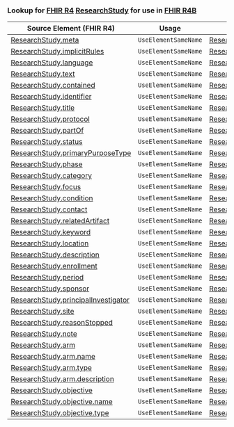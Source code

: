 ### Lookup for [FHIR R4](https://hl7.org/fhir/R4/) [ResearchStudy](https://hl7.org/fhir/R4/ResearchStudy.html) for use in [FHIR R4B](https://hl7.org/fhir/R4B/)

| Source Element (FHIR R4) | Usage | Target |
| -------------- | ----- | ------ |
| [ResearchStudy.meta](https://hl7.org/fhir/R4/ResearchStudy.html#resource) | `UseElementSameName` | [ResearchStudy.meta](https://hl7.org/fhir/R4B/ResearchStudy.html#resource) |
| [ResearchStudy.implicitRules](https://hl7.org/fhir/R4/ResearchStudy.html#resource) | `UseElementSameName` | [ResearchStudy.implicitRules](https://hl7.org/fhir/R4B/ResearchStudy.html#resource) |
| [ResearchStudy.language](https://hl7.org/fhir/R4/ResearchStudy.html#resource) | `UseElementSameName` | [ResearchStudy.language](https://hl7.org/fhir/R4B/ResearchStudy.html#resource) |
| [ResearchStudy.text](https://hl7.org/fhir/R4/ResearchStudy.html#resource) | `UseElementSameName` | [ResearchStudy.text](https://hl7.org/fhir/R4B/ResearchStudy.html#resource) |
| [ResearchStudy.contained](https://hl7.org/fhir/R4/ResearchStudy.html#resource) | `UseElementSameName` | [ResearchStudy.contained](https://hl7.org/fhir/R4B/ResearchStudy.html#resource) |
| [ResearchStudy.identifier](https://hl7.org/fhir/R4/ResearchStudy.html#resource) | `UseElementSameName` | [ResearchStudy.identifier](https://hl7.org/fhir/R4B/ResearchStudy.html#resource) |
| [ResearchStudy.title](https://hl7.org/fhir/R4/ResearchStudy.html#resource) | `UseElementSameName` | [ResearchStudy.title](https://hl7.org/fhir/R4B/ResearchStudy.html#resource) |
| [ResearchStudy.protocol](https://hl7.org/fhir/R4/ResearchStudy.html#resource) | `UseElementSameName` | [ResearchStudy.protocol](https://hl7.org/fhir/R4B/ResearchStudy.html#resource) |
| [ResearchStudy.partOf](https://hl7.org/fhir/R4/ResearchStudy.html#resource) | `UseElementSameName` | [ResearchStudy.partOf](https://hl7.org/fhir/R4B/ResearchStudy.html#resource) |
| [ResearchStudy.status](https://hl7.org/fhir/R4/ResearchStudy.html#resource) | `UseElementSameName` | [ResearchStudy.status](https://hl7.org/fhir/R4B/ResearchStudy.html#resource) |
| [ResearchStudy.primaryPurposeType](https://hl7.org/fhir/R4/ResearchStudy.html#resource) | `UseElementSameName` | [ResearchStudy.primaryPurposeType](https://hl7.org/fhir/R4B/ResearchStudy.html#resource) |
| [ResearchStudy.phase](https://hl7.org/fhir/R4/ResearchStudy.html#resource) | `UseElementSameName` | [ResearchStudy.phase](https://hl7.org/fhir/R4B/ResearchStudy.html#resource) |
| [ResearchStudy.category](https://hl7.org/fhir/R4/ResearchStudy.html#resource) | `UseElementSameName` | [ResearchStudy.category](https://hl7.org/fhir/R4B/ResearchStudy.html#resource) |
| [ResearchStudy.focus](https://hl7.org/fhir/R4/ResearchStudy.html#resource) | `UseElementSameName` | [ResearchStudy.focus](https://hl7.org/fhir/R4B/ResearchStudy.html#resource) |
| [ResearchStudy.condition](https://hl7.org/fhir/R4/ResearchStudy.html#resource) | `UseElementSameName` | [ResearchStudy.condition](https://hl7.org/fhir/R4B/ResearchStudy.html#resource) |
| [ResearchStudy.contact](https://hl7.org/fhir/R4/ResearchStudy.html#resource) | `UseElementSameName` | [ResearchStudy.contact](https://hl7.org/fhir/R4B/ResearchStudy.html#resource) |
| [ResearchStudy.relatedArtifact](https://hl7.org/fhir/R4/ResearchStudy.html#resource) | `UseElementSameName` | [ResearchStudy.relatedArtifact](https://hl7.org/fhir/R4B/ResearchStudy.html#resource) |
| [ResearchStudy.keyword](https://hl7.org/fhir/R4/ResearchStudy.html#resource) | `UseElementSameName` | [ResearchStudy.keyword](https://hl7.org/fhir/R4B/ResearchStudy.html#resource) |
| [ResearchStudy.location](https://hl7.org/fhir/R4/ResearchStudy.html#resource) | `UseElementSameName` | [ResearchStudy.location](https://hl7.org/fhir/R4B/ResearchStudy.html#resource) |
| [ResearchStudy.description](https://hl7.org/fhir/R4/ResearchStudy.html#resource) | `UseElementSameName` | [ResearchStudy.description](https://hl7.org/fhir/R4B/ResearchStudy.html#resource) |
| [ResearchStudy.enrollment](https://hl7.org/fhir/R4/ResearchStudy.html#resource) | `UseElementSameName` | [ResearchStudy.enrollment](https://hl7.org/fhir/R4B/ResearchStudy.html#resource) |
| [ResearchStudy.period](https://hl7.org/fhir/R4/ResearchStudy.html#resource) | `UseElementSameName` | [ResearchStudy.period](https://hl7.org/fhir/R4B/ResearchStudy.html#resource) |
| [ResearchStudy.sponsor](https://hl7.org/fhir/R4/ResearchStudy.html#resource) | `UseElementSameName` | [ResearchStudy.sponsor](https://hl7.org/fhir/R4B/ResearchStudy.html#resource) |
| [ResearchStudy.principalInvestigator](https://hl7.org/fhir/R4/ResearchStudy.html#resource) | `UseElementSameName` | [ResearchStudy.principalInvestigator](https://hl7.org/fhir/R4B/ResearchStudy.html#resource) |
| [ResearchStudy.site](https://hl7.org/fhir/R4/ResearchStudy.html#resource) | `UseElementSameName` | [ResearchStudy.site](https://hl7.org/fhir/R4B/ResearchStudy.html#resource) |
| [ResearchStudy.reasonStopped](https://hl7.org/fhir/R4/ResearchStudy.html#resource) | `UseElementSameName` | [ResearchStudy.reasonStopped](https://hl7.org/fhir/R4B/ResearchStudy.html#resource) |
| [ResearchStudy.note](https://hl7.org/fhir/R4/ResearchStudy.html#resource) | `UseElementSameName` | [ResearchStudy.note](https://hl7.org/fhir/R4B/ResearchStudy.html#resource) |
| [ResearchStudy.arm](https://hl7.org/fhir/R4/ResearchStudy.html#resource) | `UseElementSameName` | [ResearchStudy.arm](https://hl7.org/fhir/R4B/ResearchStudy.html#resource) |
| [ResearchStudy.arm.name](https://hl7.org/fhir/R4/ResearchStudy.html#resource) | `UseElementSameName` | [ResearchStudy.arm.name](https://hl7.org/fhir/R4B/ResearchStudy.html#resource) |
| [ResearchStudy.arm.type](https://hl7.org/fhir/R4/ResearchStudy.html#resource) | `UseElementSameName` | [ResearchStudy.arm.type](https://hl7.org/fhir/R4B/ResearchStudy.html#resource) |
| [ResearchStudy.arm.description](https://hl7.org/fhir/R4/ResearchStudy.html#resource) | `UseElementSameName` | [ResearchStudy.arm.description](https://hl7.org/fhir/R4B/ResearchStudy.html#resource) |
| [ResearchStudy.objective](https://hl7.org/fhir/R4/ResearchStudy.html#resource) | `UseElementSameName` | [ResearchStudy.objective](https://hl7.org/fhir/R4B/ResearchStudy.html#resource) |
| [ResearchStudy.objective.name](https://hl7.org/fhir/R4/ResearchStudy.html#resource) | `UseElementSameName` | [ResearchStudy.objective.name](https://hl7.org/fhir/R4B/ResearchStudy.html#resource) |
| [ResearchStudy.objective.type](https://hl7.org/fhir/R4/ResearchStudy.html#resource) | `UseElementSameName` | [ResearchStudy.objective.type](https://hl7.org/fhir/R4B/ResearchStudy.html#resource) |
